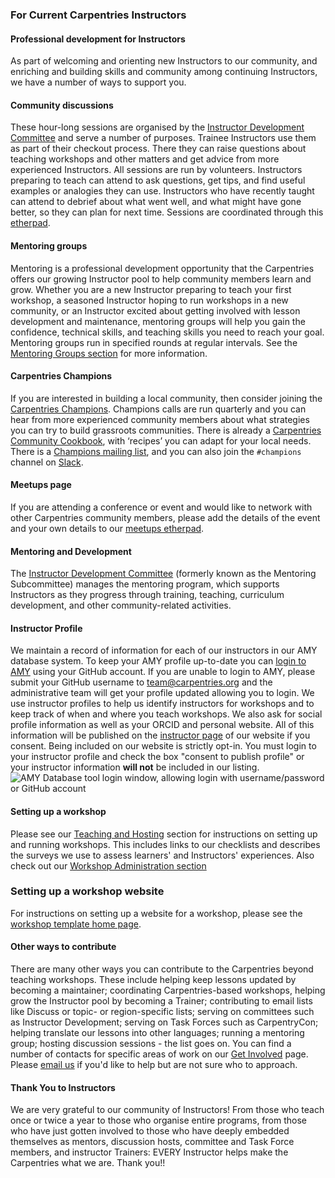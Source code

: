 ### For Current Carpentries Instructors

#### Professional development for Instructors 
As part of welcoming and orienting new Instructors to our community, and enriching and 
building skills and community among continuing Instructors, we have a number of ways to support you.

#### Community discussions
These hour-long sessions are organised by 
the [Instructor Development Committee](https://docs.carpentries.org/topic_folders/instructor_development/instructor_development_committee.html) and 
serve a number of purposes. Trainee Instructors use them as part of their checkout process. There they can raise questions about teaching workshops and other matters and get advice from more experienced Instructors. All sessions are run by volunteers. Instructors preparing to teach can attend to ask questions, get tips, and find useful examples or analogies they can use. Instructors who have recently taught can attend to debrief about what went well, and what might have gone better, so they can plan for next time. Sessions are coordinated through this [etherpad](https://pad.carpentries.org/community-discussions). 

#### Mentoring groups
Mentoring is a professional development opportunity that the Carpentries offers our growing Instructor pool to help 
community members learn and grow. Whether you are a new Instructor preparing to teach your first workshop, a seasoned Instructor 
hoping to run workshops in a new community, or an Instructor excited about getting involved with lesson development and maintenance, 
mentoring groups will help you gain the confidence, technical skills, and teaching skills you need to reach your goal. Mentoring 
groups run in specified rounds at regular intervals. See 
the [Mentoring Groups section](https://docs.carpentries.org/topic_folders/instructor_development/mentoring_groups.html) for more information. 

#### Carpentries Champions
If you are interested in building a local community, then consider joining 
the [Carpentries Champions](https://pad.carpentries.org/champions). Champions calls 
are run quarterly and you can hear from more experienced community members about what strategies 
you can try to build grassroots communities. There is already 
a [Carpentries Community Cookbook](https://cookbook.carpentries.org/), with 
‘recipes’ you can adapt for your local needs. There is a 
[Champions mailing list](https://carpentries.topicbox.com/groups/champions), and 
you can also join the `#champions` channel on [Slack](https://swc-slack-invite.herokuapp.com/).

#### Meetups page
If you are attending a conference or event and would like to network with other Carpentries community members, 
please add the details of the event and your own details to our [meetups etherpad](https://pad.carpentries.org/swc-events-meetup).

#### Mentoring and Development
The [Instructor Development Committee](https://docs.carpentries.org/topic_folders/instructor_development/instructor_development_committee.html) 
(formerly known as the Mentoring Subcommittee) manages the mentoring program, which supports Instructors as they progress 
through training, teaching, curriculum development, and other community-related activities.

#### Instructor Profile
We maintain a record of information for each of our instructors in our AMY database system. 
To keep your AMY profile up-to-date you can [login to AMY](https://amy.software-carpentry.org/) using your GitHub account. 
If you are unable to login to AMY, please submit your GitHub username to [team@carpentries.org](mailto:team@carpentries.org) 
and the administrative team will get your profile updated allowing you to login. 
We use instructor profiles to help us identify instructors for workshops and to keep track of when and where you teach workshops. 
We also ask for social profile information as well as your ORCID and personal website. All of this information will be published 
on the [instructor page](https://carpentries.org/instructors) of our website if you consent. Being included on our website is 
strictly opt-in. You must login to your instructor profile and check the box "consent to publish profile" or your instructor 
information **will not** be included in our listing. 
![AMY Database tool login window, allowing login with 
username/password or GitHub account](https://docs.carpentries.org/_images/amy_login_screen.png)

#### Setting up a workshop
Please see our [Teaching and Hosting](https://docs.carpentries.org/topic_folders/hosts_instructors/index.html) section for 
instructions on setting up and running workshops. This includes links to our checklists and describes the surveys we use to assess learners' and Instructors' experiences. Also check out our [Workshop Administration section](https://docs.carpentries.org/topic_folders/workshop_administration/index.html)

### Setting up a workshop website
For instructions on setting up a website for a workshop, please see 
the [workshop template home page](https://github.com/carpentries/workshop-template).

#### Other ways to contribute

There are many other ways you can contribute to the Carpentries beyond teaching workshops. These include helping 
keep lessons updated by becoming a maintainer; coordinating Carpentries-based workshops, helping grow the Instructor pool by becoming a Trainer; contributing to email lists like Discuss or topic- or region-specific lists; serving on committees such as 
Instructor Development; serving on Task Forces such as CarpentryCon; helping translate our 
lessons into other languages; running a mentoring group; hosting discussion sessions - the list goes on. 
You can find a number of contacts for specific areas of work on our [Get Involved](https://carpentries.org/community/) page. 
Please [email us](mailto:team@carpentries.org) if you'd like to help but are not sure who to approach. 

#### Thank You to Instructors

We are very grateful to our community of Instructors! From those who teach once or twice a 
year to those who organise entire programs, from those who have just gotten involved to those who have 
deeply embedded themselves as mentors, discussion hosts, committee and Task Force members, and 
instructor Trainers: EVERY Instructor helps make the Carpentries what we are. Thank you!!
